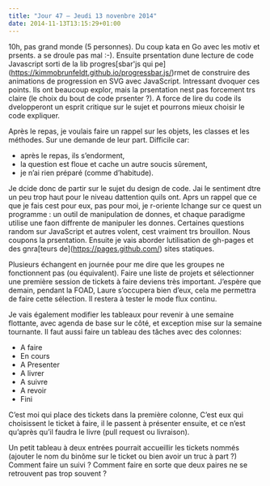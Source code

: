 ```yaml
---
title: "Jour 47 — Jeudi 13 novenbre 2014"
date: 2014-11-13T13:15:29+01:00
---
```


10h, pas grand monde (5 personnes). Du coup kata en Go avec les motiv et
prsents. a se droule pas mal :-). Ensuite prsentation dune lecture de
code Javascript sorti de la lib progres\[sbar'js qui
pe\](https://kimmobrunfeldt.github.io/progressbar.js/)rmet de construire
des animations de progression en SVG avec JavaScript. Intressant dvoquer
ces points. Ils ont beaucoup explor, mais la prsentation nest pas
forcement trs claire (le choix du bout de code prsenter ?). A force de
lire du code ils dvelopperont un esprit critique sur le sujet et
pourrons mieux choisir le code expliquer.

Après le repas, je voulais faire un rappel sur les objets, les classes
et les méthodes. Sur une demande de leur part. Difficile car:

-   après le repas, ils s’endorment,
-   la question est floue et cache un autre soucis sûrement,
-   je n’ai rien préparé (comme d’habitude).

Je dcide donc de partir sur le sujet du design de code. Jai le sentiment
dtre un peu trop haut pour le niveau dattention quils ont. Aprs un
rappel que ce que je fais cest pour eux, pas pour moi, je r-oriente
lchange sur ce quest un programme : un outil de manipulation de donnes,
et chaque paradigme utilise une faon diffrente de manipuler les donnes.
Certaines questions random sur JavaScript et autres volent, cest
vraiment trs brouillon. Nous coupons la prsentation. Ensuite je vais
aborder lutilisation de gh-pages et des gnra\[teurs
de\](https://pages.github.com/) sites statiques.

Plusieurs échangent en journée pour me dire que les groupes ne
fonctionnent pas (ou équivalent). Faire une liste de projets et
sélectionner une première session de tickets à faire deviens très
important. J’espère que demain, pendant la FOAD, Laure s’occupera bien
d’eux, cela me permettra de faire cette sélection. Il restera à tester
le mode flux continu.

Je vais également modifier les tableaux pour revenir à une semaine
flottante, avec agenda de base sur le côté, et exception mise sur la
semaine tournante. Il faut aussi faire un tableau des tâches avec des
colonnes:

-   A faire
-   En cours
-   A Presenter
-   A livrer
-   A suivre
-   A revoir
-   Fini

C’est moi qui place des tickets dans la première colonne, C’est eux qui
choisissent le ticket à faire, il le passent à présenter ensuite, et ce
n’est qu’après qu’il faudra le livre (pull request ou livraison).

Un petit tableau à deux entrées pourrait accueillir les tickets nommés
(ajouter le nom du binôme sur le ticket ou bien avoir un truc à part ?)
Comment faire un suivi ? Comment faire en sorte que deux paires ne se
retrouvent pas trop souvent ?


